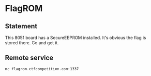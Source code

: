FlagROM
=======

Statement
---------
This 8051 board has a SecureEEPROM installed. It's obvious the flag is stored
there. Go and get it.

Remote service
--------------
`nc flagrom.ctfcompetition.com:1337`

